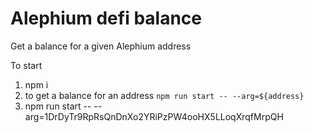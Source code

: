 # Alephium defi balance

Get a balance for a given Alephium address

To start

1. npm i
2. to get a balance for an address `npm run start -- --arg=${address}`
3. npm run start -- --arg=1DrDyTr9RpRsQnDnXo2YRiPzPW4ooHX5LLoqXrqfMrpQH
